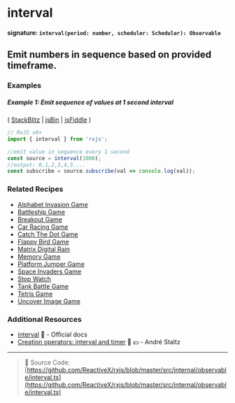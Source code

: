 # interval

#### signature: `interval(period: number, scheduler: Scheduler): Observable`

## Emit numbers in sequence based on provided timeframe.



### Examples

##### Example 1: Emit sequence of values at 1 second interval

(
[StackBlitz](https://stackblitz.com/edit/typescript-ohddud?file=index.ts&devtoolsheight=100)
| [jsBin](http://jsbin.com/vigohomabo/1/edit?js,console) |
[jsFiddle](https://jsfiddle.net/btroncone/x3mrwzr0/) )

```js
// RxJS v6+
import { interval } from 'rxjs';

//emit value in sequence every 1 second
const source = interval(1000);
//output: 0,1,2,3,4,5....
const subscribe = source.subscribe(val => console.log(val));
```

### Related Recipes

- [Alphabet Invasion Game](../../recipes/alphabet-invasion-game.md)
- [Battleship Game](../../recipes/battleship-game.md)
- [Breakout Game](../../recipes/breakout-game.md)
- [Car Racing Game](../../recipes/car-racing-game.md)
- [Catch The Dot Game](../../recipes/catch-the-dot-game.md)
- [Flappy Bird Game](../../recipes/flappy-bird-game.md)
- [Matrix Digital Rain](../../recipes/matrix-digital-rain.md)
- [Memory Game](../../recipes/memory-game.md)
- [Platform Jumper Game](../../recipes/platform-jumper-game.md)
- [Space Invaders Game](../../recipes/space-invaders-game.md)
- [Stop Watch](../../recipes/stop-watch.md)
- [Tank Battle Game](../../recipes/tank-battle-game.md)
- [Tetris Game](../../recipes/tetris-game.md)
- [Uncover Image Game](../../recipes/uncover-image-game.md)

### Additional Resources

- [interval](https://rxjs.dev/api/index/function/interval) 📰 - Official docs
- [Creation operators: interval and timer](https://egghead.io/lessons/rxjs-creation-operators-interval-and-timer?course=rxjs-beyond-the-basics-creating-observables-from-scratch)
  🎥 💵 - André Staltz

---

> 📁 Source Code:
> [https://github.com/ReactiveX/rxjs/blob/master/src/internal/observable/interval.ts](https://github.com/ReactiveX/rxjs/blob/master/src/internal/observable/interval.ts)
